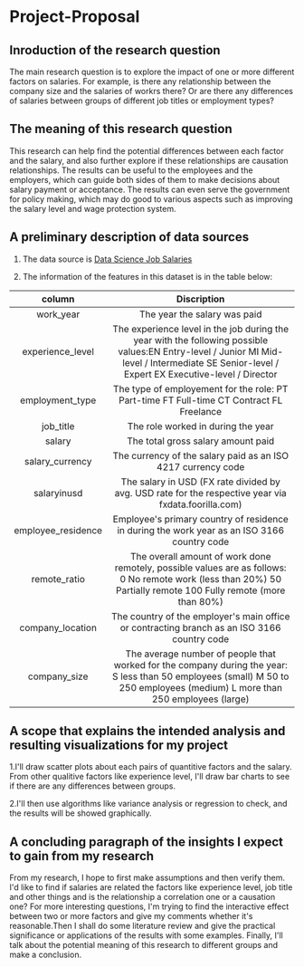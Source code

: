 # Project-Proposal
## Inroduction of the research question
The main research question is to explore the impact of one or more different factors on salaries. For example, is there any relationship between the company size and the salaries of workrs there? Or are there any differences of salaries between groups of different job titles or employment types?
## The meaning of this research question
This research can help find the potential differences between each factor and the salary, and also further explore if these relationships are causation relationships. The results can be useful to the employees and the employers, which can guide both sides of them to make decisions about salary payment or acceptance. The results can even serve the government for policy making, which may do good to various aspects such as improving the salary level and wage protection system.
## A preliminary description of data sources
1. The data source is [Data Science Job Salaries](https://www.kaggle.com/datasets/ruchi798/data-science-job-salaries)

2. The information of the features in this dataset is in the table below:

column| Discription 
:-----:|:----------:
 work_year|The year the salary was paid
experience_level|The experience level in the job during the year with the following possible values:EN Entry-level / Junior MI Mid-level / Intermediate SE Senior-level / Expert EX Executive-level / Director 
employment_type|The type of employement for the role: PT Part-time FT Full-time CT Contract FL Freelance
job_title|The role worked in during the year                                                               
salary|The total gross salary amount paid                                                                  
salary_currency|The currency of the salary paid as an ISO 4217 currency code                                        
salaryinusd|The salary in USD (FX rate divided by avg. USD rate for the respective year via fxdata.foorilla.com)
employee_residence|Employee's primary country of residence in during the work year as an ISO 3166 country code         
remote_ratio|The overall amount of work done remotely, possible values are as follows: 0 No remote work (less than 20%) 50 Partially remote 100 Fully remote (more than 80%)                               
company_location|The country of the employer's main office or contracting branch as an ISO 3166 country code         
company_size|The average number of people that worked for the company during the year: S less than 50 employees (small) M 50 to 250 employees (medium) L more than 250 employees (large)                      
## A scope that explains the intended analysis and resulting visualizations for my project
1.I'll draw scatter plots about each pairs of quantitive factors and the salary. From other qualitive factors like experience level, I'll draw bar charts to see if there are any differences between groups.

2.I'll then use algorithms like variance analysis or regression to check, and the results will be showed graphically.
## A concluding paragraph of the insights I expect to gain from my research
From my research, I hope to first make assumptions and then verify them. I'd like to find if salaries are related the factors like experience level, job title and other things and is the relationship a correlation one or a causation one? For more interesting questions, I'm trying to find the interactive effect between two or more factors and give my comments whether it's reasonable.Then I shall do some literature review and give the practical significance or applications of the results with some examples. Finally, I'll talk about the potential meaning of this research to different groups and make a conclusion. 
